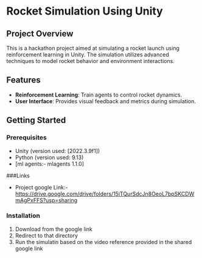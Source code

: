 # Rocket Simulation Using Unity

## Project Overview
This is a hackathon project aimed at simulating a rocket launch using reinforcement learning in Unity. The simulation utilizes advanced techniques to model rocket behavior and environment interactions.

## Features
- **Reinforcement Learning**: Train agents to control rocket dynamics.
- **User Interface**: Provides visual feedback and metrics during simulation.

## Getting Started

### Prerequisites
- Unity (version used: [2022.3.9f1])
- Python (version used: 9.13)
- [ml agents:- mlagents 1.1.0]

###Links
- Project google Link:- https://drive.google.com/drive/folders/15iTQurSdcJn8OeoL7bpSKCDWmAgPxFFS?usp=sharing

### Installation
1. Download from the google link
2. Redirect to that directory
3. Run the simulatin based on the video reference provided in the shared google link

